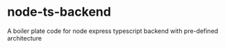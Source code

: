 # node-ts-backend
A boiler plate code for node express typescript backend with pre-defined architecture
